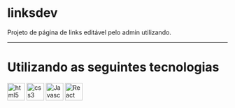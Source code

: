 # linksdev
Projeto de página de links editável pelo admin utilizando.

<hr>

<div style="display: inline_block">
<h1> Utilizando as seguintes tecnologias </h1>
<a target="_blank" href="https://www.w3schools.com/html/"> <img src="https://cdn-icons-png.flaticon.com/512/5968/5968267.png" alt="html5" width="40" height="40" /></a>
<a target="_blank" href="https://www.w3schools.com/css/"> <img src="https://cdn-icons-png.flaticon.com/512/5968/5968242.png" alt="css3" width="40" height="40" /></a>
<a target="_blank" href="https://www.w3schools.com/js/"> <img src="https://cdn.iconscout.com/icon/free/png-256/javascript-2038874-1720087.png" alt="Javascript" width="40" height="40" /></a>
<a target="_blank" href="https://www.w3schools.com/react/"> <img src="https://cdn.freebiesupply.com/logos/large/2x/react-logo-png-transparent.png" alt="React" width="40" height="40" /></a>
<div>
